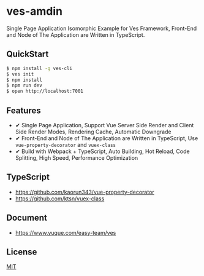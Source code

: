# ves-amdin

Single Page Application Isomorphic Example for Ves Framework, Front-End and Node of The Application are Written in TypeScript.

## QuickStart

```bash
$ npm install -g ves-cli
$ ves init
$ npm install
$ npm run dev
$ open http://localhost:7001
```

## Features

- ✔︎ Single Page Application, Support Vue Server Side Render and Client Side Render Modes, Rendering Cache, Automatic Downgrade
- ✔︎ Front-End and Node of The Application are Written in TypeScript, Use `vue-property-decorator` and `vuex-class`
- ✔︎ Build with Webpack + TypeScript, Auto Building, Hot Reload, Code Splitting, High Speed, Performance Optimization

## TypeScript

- https://github.com/kaorun343/vue-property-decorator
- https://github.com/ktsn/vuex-class

## Document

- https://www.yuque.com/easy-team/ves


## License

[MIT](LICENSE)
